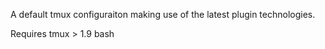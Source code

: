 A default tmux configuraiton making use of the latest plugin technologies.

Requires tmux > 1.9
bash
